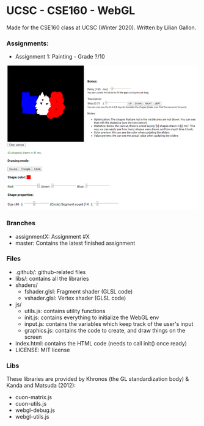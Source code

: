 # UCSC - CSE160 - WebGL

Made for the CSE160 class at UCSC (Winter 2020). Written by Lilian Gallon.

### Assignments:

- Assignment 1: Painting - Grade ?/10

![Assignment1 Screenshot](.github/screenshots/assignment1.png)

### Branches

- assignmentX: Assignment #X
- master: Contains the latest finished assignment

### Files

- .github/: github-related files
- libs/: contains all the libraries
- shaders/
  - fshader.glsl: Fragment shader (GLSL code)
  - vshader.glsl: Vertex shader (GLSL code)
- js/
  - utils.js: contains utility functions
  - init.js: contains everything to initialize the WebGL env
  - input.js: contains the variables which keep track of the user's input
  - graphics.js: contains the code to create, and draw things on the screen
- index.html: contains the HTML code (needs to call init() once ready)
- LICENSE: MIT license

### Libs

These libraries are provided by Khronos (the GL standardization body) & Kanda and Matsuda (2012):
- cuon-matrix.js
- cuon-utils.js
- webgl-debug.js
- webgl-utils.js
